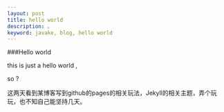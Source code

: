 ```yaml
---
layout: post
title: hello world
description: 。
keyword: javake, blog, hello world
---
```


###Hello world 

this is just a hello world , 

so ? 

这两天看到某博客写到github的pages的相关玩法，Jekyll的相关主题，弄个玩玩，也不知自己能坚持几天。